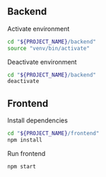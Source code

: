 ## Backend

Activate environment

```bash
cd "${PROJECT_NAME}/backend"
source "venv/bin/activate"
```

Deactivate environment

```bash
cd "${PROJECT_NAME}/backend"
deactivate
```

## Frontend

Install dependencies

```bash
cd "${PROJECT_NAME}/frontend"
npm install
```

Run frontend

```bash
npm start
```

